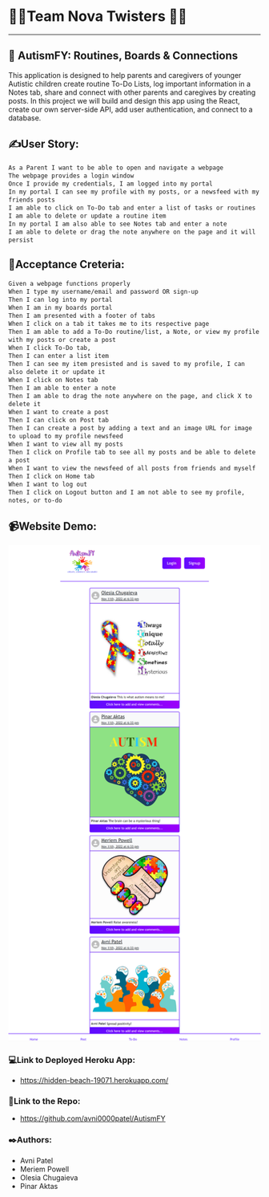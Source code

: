 # 👩‍💻Team Nova Twisters 👩‍💻

---

## 🏫 AutismFY: Routines, Boards & Connections

This application is designed to help parents and caregivers of younger Autistic children create routine To-Do Lists, log important information in a Notes tab, share and connect with other parents and caregives by creating posts. In this project we will build and design this app using the React, create our own server-side API, add user authentication, and connect to a database.

## ✍️User Story:

```
As a Parent I want to be able to open and navigate a webpage
The webpage provides a login window
Once I provide my credentials, I am logged into my portal
In my portal I can see my profile with my posts, or a newsfeed with my friends posts
I am able to click on To-Do tab and enter a list of tasks or routines
I am able to delete or update a routine item
In my portal I am also able to see Notes tab and enter a note
I am able to delete or drag the note anywhere on the page and it will persist
```

## 📑Acceptance Creteria:

```
Given a webpage functions properly
When I type my username/email and password OR sign-up
Then I can log into my portal
When I am in my boards portal
Then I am presented with a footer of tabs
When I click on a tab it takes me to its respective page
Then I am able to add a To-Do routine/list, a Note, or view my profile with my posts or create a post
When I click To-Do tab,
Then I can enter a list item
Then I can see my item presisted and is saved to my profile, I can also delete it or update it
When I click on Notes tab
Then I am able to enter a note
Then I am able to drag the note anywhere on the page, and click X to delete it
When I want to create a post
Then I can click on Post tab
Then I can create a post by adding a text and an image URL for image to upload to my profile newsfeed
When I want to view all my posts
Then I click on Profile tab to see all my posts and be able to delete a post
When I want to view the newsfeed of all posts from friends and myself
Then I click on Home tab
When I want to log out
Then I click on Logout button and I am not able to see my profile, notes, or to-do
```

## 📹Website Demo:

![AutismFYDemo](./client/public/DemoPic.png)

### 💻Link to Deployed Heroku App:

- https://hidden-beach-19071.herokuapp.com/

### 📂Link to the Repo:

- https://github.com/avni0000patel/AutismFY

### ✒️Authors:

- Avni Patel
- Meriem Powell
- Olesia Chugaieva
- Pinar Aktas
